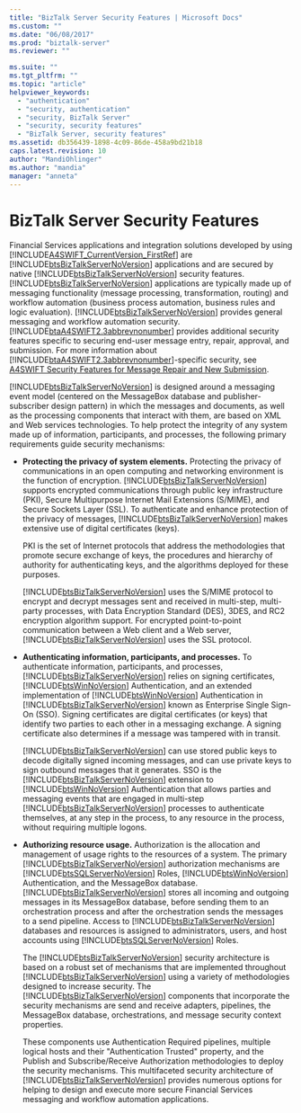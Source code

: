 ```yaml
---
title: "BizTalk Server Security Features | Microsoft Docs"
ms.custom: ""
ms.date: "06/08/2017"
ms.prod: "biztalk-server"
ms.reviewer: ""

ms.suite: ""
ms.tgt_pltfrm: ""
ms.topic: "article"
helpviewer_keywords: 
  - "authentication"
  - "security, authentication"
  - "security, BizTalk Server"
  - "security, security features"
  - "BizTalk Server, security features"
ms.assetid: db356439-1898-4c09-86de-458a9bd21b18
caps.latest.revision: 10
author: "MandiOhlinger"
ms.author: "mandia"
manager: "anneta"
---
```

# BizTalk Server Security Features
Financial Services applications and integration solutions developed by using [!INCLUDE[A4SWIFT_CurrentVersion_FirstRef](../../includes/a4swift-currentversion-firstref-md.md)] are [!INCLUDE[btsBizTalkServerNoVersion](../../includes/btsbiztalkservernoversion-md.md)] applications and are secured by native [!INCLUDE[btsBizTalkServerNoVersion](../../includes/btsbiztalkservernoversion-md.md)] security features. [!INCLUDE[btsBizTalkServerNoVersion](../../includes/btsbiztalkservernoversion-md.md)] applications are typically made up of messaging functionality (message processing, transformation, routing) and workflow automation (business process automation, business rules and logic evaluation). [!INCLUDE[btsBizTalkServerNoVersion](../../includes/btsbiztalkservernoversion-md.md)] provides general messaging and workflow automation security. [!INCLUDE[btaA4SWIFT2.3abbrevnonumber](../../includes/btaa4swift2-3abbrevnonumber-md.md)] provides additional security features specific to securing end-user message entry, repair, approval, and submission. For more information about [!INCLUDE[btaA4SWIFT2.3abbrevnonumber](../../includes/btaa4swift2-3abbrevnonumber-md.md)]-specific security, see [A4SWIFT Security Features for Message Repair and New Submission](../../adapters-and-accelerators/accelerator-swift/a4swift-security-features-for-message-repair-and-new-submission.md).  
  
 [!INCLUDE[btsBizTalkServerNoVersion](../../includes/btsbiztalkservernoversion-md.md)] is designed around a messaging event model (centered on the MessageBox database and publisher-subscriber design pattern) in which the messages and documents, as well as the processing components that interact with them, are based on XML and Web services technologies. To help protect the integrity of any system made up of information, participants, and processes, the following primary requirements guide security mechanisms:  
  
- **Protecting the privacy of system elements.** Protecting the privacy of communications in an open computing and networking environment is the function of encryption. [!INCLUDE[btsBizTalkServerNoVersion](../../includes/btsbiztalkservernoversion-md.md)] supports encrypted communications through public key infrastructure (PKI), Secure Multipurpose Internet Mail Extensions (S/MIME), and Secure Sockets Layer (SSL). To authenticate and enhance protection of the privacy of messages, [!INCLUDE[btsBizTalkServerNoVersion](../../includes/btsbiztalkservernoversion-md.md)] makes extensive use of digital certificates (keys).  
  
   PKI is the set of Internet protocols that address the methodologies that promote secure exchange of keys, the procedures and hierarchy of authority for authenticating keys, and the algorithms deployed for these purposes.  
  
   [!INCLUDE[btsBizTalkServerNoVersion](../../includes/btsbiztalkservernoversion-md.md)] uses the S/MIME protocol to encrypt and decrypt messages sent and received in multi-step, multi-party processes, with Data Encryption Standard (DES), 3DES, and RC2 encryption algorithm support. For encrypted point-to-point communication between a Web client and a Web server, [!INCLUDE[btsBizTalkServerNoVersion](../../includes/btsbiztalkservernoversion-md.md)] uses the SSL protocol.  
  
- **Authenticating information, participants, and processes.** To authenticate information, participants, and processes, [!INCLUDE[btsBizTalkServerNoVersion](../../includes/btsbiztalkservernoversion-md.md)] relies on signing certificates, [!INCLUDE[btsWinNoVersion](../../includes/btswinnoversion-md.md)] Authentication, and an extended implementation of [!INCLUDE[btsWinNoVersion](../../includes/btswinnoversion-md.md)] Authentication in [!INCLUDE[btsBizTalkServerNoVersion](../../includes/btsbiztalkservernoversion-md.md)] known as Enterprise Single Sign-On (SSO). Signing certificates are digital certificates (or keys) that identify two parties to each other in a messaging exchange. A signing certificate also determines if a message was tampered with in transit.  
  
   [!INCLUDE[btsBizTalkServerNoVersion](../../includes/btsbiztalkservernoversion-md.md)] can use stored public keys to decode digitally signed incoming messages, and can use private keys to sign outbound messages that it generates. SSO is the [!INCLUDE[btsBizTalkServerNoVersion](../../includes/btsbiztalkservernoversion-md.md)] extension to [!INCLUDE[btsWinNoVersion](../../includes/btswinnoversion-md.md)] Authentication that allows parties and messaging events that are engaged in multi-step [!INCLUDE[btsBizTalkServerNoVersion](../../includes/btsbiztalkservernoversion-md.md)] processes to authenticate themselves, at any step in the process, to any resource in the process, without requiring multiple logons.  
  
- **Authorizing resource usage.** Authorization is the allocation and management of usage rights to the resources of a system. The primary [!INCLUDE[btsBizTalkServerNoVersion](../../includes/btsbiztalkservernoversion-md.md)] authorization mechanisms are [!INCLUDE[btsSQLServerNoVersion](../../includes/btssqlservernoversion-md.md)] Roles, [!INCLUDE[btsWinNoVersion](../../includes/btswinnoversion-md.md)] Authentication, and the MessageBox database. [!INCLUDE[btsBizTalkServerNoVersion](../../includes/btsbiztalkservernoversion-md.md)] stores all incoming and outgoing messages in its MessageBox database, before sending them to an orchestration process and after the orchestration sends the messages to a send pipeline. Access to [!INCLUDE[btsBizTalkServerNoVersion](../../includes/btsbiztalkservernoversion-md.md)] databases and resources is assigned to administrators, users, and host accounts using [!INCLUDE[btsSQLServerNoVersion](../../includes/btssqlservernoversion-md.md)] Roles.  
  
  The [!INCLUDE[btsBizTalkServerNoVersion](../../includes/btsbiztalkservernoversion-md.md)] security architecture is based on a robust set of mechanisms that are implemented throughout [!INCLUDE[btsBizTalkServerNoVersion](../../includes/btsbiztalkservernoversion-md.md)] using a variety of methodologies designed to increase security. The [!INCLUDE[btsBizTalkServerNoVersion](../../includes/btsbiztalkservernoversion-md.md)] components that incorporate the security mechanisms are send and receive adapters, pipelines, the MessageBox database, orchestrations, and message security context properties.  
  
  These components use Authentication Required pipelines, multiple logical hosts and their "Authentication Trusted" property, and the Publish and Subscribe/Receive Authorization methodologies to deploy the security mechanisms. This multifaceted security architecture of [!INCLUDE[btsBizTalkServerNoVersion](../../includes/btsbiztalkservernoversion-md.md)] provides numerous options for helping to design and execute more secure Financial Services messaging and workflow automation applications.